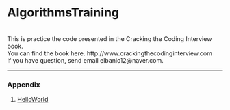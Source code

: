 # AlgorithmsTraining
<br>
This is practice the code presented in the Cracking the Coding Interview book.<br>
You can find the book here. http://www.crackingthecodinginterview.com<br>
If you have question, send email elbanic12@naver.com.

---
### Appendix

1. [HelloWorld](https://github.com/elbanic/AlgorithmsTraining/blob/master/src/HelloWorld.java)